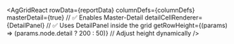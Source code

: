 <AgGridReact
  rowData={reportData}
  columnDefs={columnDefs}
  masterDetail={true} // ✅ Enables Master-Detail
  detailCellRenderer={DetailPanel} // ✅ Uses DetailPanel inside the grid
  getRowHeight={(params) => (params.node.detail ? 200 : 50)} // Adjust height dynamically
/>
